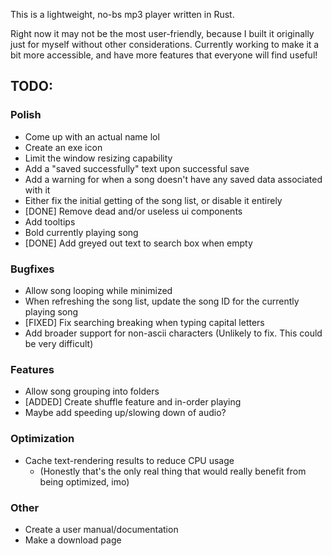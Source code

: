 This is a lightweight, no-bs mp3 player written in Rust.

Right now it may not be the most user-friendly, because I built it originally just for myself without other considerations. Currently working to make it a bit more accessible, and have more features that everyone will find useful!
## TODO:
### Polish
- Come up with an actual name lol
- Create an exe icon
- Limit the window resizing capability
- Add a "saved successfully" text upon successful save
- Add a warning for when a song doesn't have any saved data associated with it
- Either fix the initial getting of the song list, or disable it entirely
- \[DONE\] Remove dead and/or useless ui components
- Add tooltips
- Bold currently playing song
- \[DONE\] Add greyed out text to search box when empty
### Bugfixes
- Allow song looping while minimized
- When refreshing the song list, update the song ID for the currently playing song
- \[FIXED\] Fix searching breaking when typing capital letters
- Add broader support for non-ascii characters (Unlikely to fix. This could be very difficult)
### Features
- Allow song grouping into folders
- \[ADDED\] Create shuffle feature and in-order playing
- Maybe add speeding up/slowing down of audio?
### Optimization
- Cache text-rendering results to reduce CPU usage
	- (Honestly that's the only real thing that would really benefit from being optimized, imo)
### Other
- Create a user manual/documentation
- Make a download page
